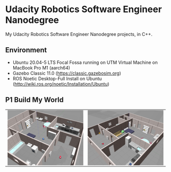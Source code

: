 # Udacity Robotics Software Engineer Nanodegree

My Udacity Robotics Software Engineer Nanodegree projects, in C++.

## Environment
* Ubuntu 20.04-5 LTS Focal Fossa running on UTM Virtual Machine on MacBook Pro M1 (aarch64)
* Gazebo Classic 11.0 (https://classic.gazebosim.org)
* ROS Noetic Desktop-Full Install on Ubuntu (http://wiki.ros.org/noetic/Installation/Ubuntu)

## P1 Build My World

<table>
  <tr>
    <td align="center"><img align="center" src="./projects/p1/img/img0.png"/></td>
    <td align="center"><img align="center" src="./projects/p1/img/img1.png"/></td>
  </tr>
</table>